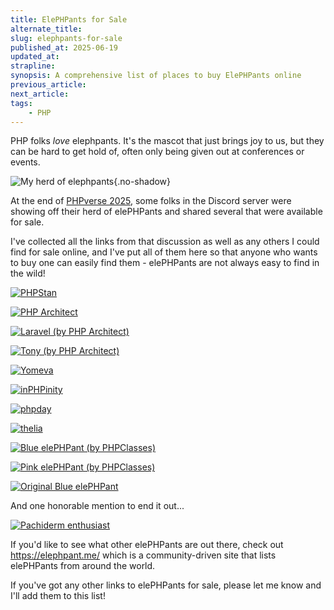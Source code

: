 ```yaml
---
title: ElePHPants for Sale
alternate_title: 
slug: elephpants-for-sale
published_at: 2025-06-19
updated_at: 
strapline: 
synopsis: A comprehensive list of places to buy ElePHPants online
previous_article: 
next_article: 
tags:
    - PHP
---
```


PHP folks _love_ elephpants. It's the mascot that just brings joy to us, but they can be hard to get hold of, often only being given out at conferences or events.

![My herd of elephpants](/images/articles/holding-elephpants.jpg){.no-shadow}

At the end of [PHPverse 2025](https://lp.jetbrains.com/phpverse-2025/), some folks in the Discord server were showing off their herd of elePHPants and shared several that were available for sale.

I've collected all the links from that discussion as well as any others I could find for sale online, and I've put all of them here so that anyone who wants to buy one can easily find them - elePHPants are not always easy to find in the wild!

[![PHPStan](https://phpstan.org/elephpant_right.ff8f09b8.jpg)](https://phpstan.org/merch)

[![PHP Architect](https://www.phparch.com/wp-content/uploads/2022/06/2022-06-11-07.56.55-300x225.jpg)](https://www.phparch.com/swag/plush-elephpant/)

[![Laravel (by PHP Architect)](https://www.phparch.com/wp-content/uploads/2016/03/elephpant_laravel_2-300x300.jpg)](https://www.phparch.com/swag/laravel-plush-elephpant/)

[![Tony (by PHP Architect)](https://elephpant.me/storage/elephpants/83-tony.jpg)](https://www.phparch.com/swag/php-tek-2025-tony-plush-elephpant/)

[![Yomeva](https://img.stripecdn.com/cdn-cgi/image/format=auto,height=300,width=300,dpr=1/https://files.stripe.com/links/MDB8YWNjdF8xTkZlU0JKd0R5U3FjM3lvfGZsX2xpdmVfUHJER0I5SlVzQXpOTXRzM01oSG9ISUhK00tvfyWRTc)](https://www.yomeva.com/elephants.html)

[![inPHPinity](https://www.exakat.io/wp-content/uploads/2020/12/inphpinity-500x263.jpeg)](https://www.exakat.io/ex/product/inphpinity/)

[![phpday](https://shop.grusp.org/media/elephpant-phpday-lato.png)](https://shop.grusp.org/product/aida-phpday-elephpant/)

[![thelia](https://thelia.net/cache/images/product/30e51b512a119dbc2b1d1e614a307ad4-elephpant2-7.jpg)](https://thelia.net/index.php/thelia-elephpant.html)

[![Blue elePHPant (by PHPClasses)](https://files.phpclasses.org/picture/product/1-ElePHPant-2025-Blue-1-352x352-2025-04-13-10-25-17.jpg)](https://www.phpclasses.org/shop/product/eles1/)

[![Pink elePHPant (by PHPClasses)](https://files.phpclasses.org/picture/product/1-ElePHPant-2022-Pink-352x352-2024-01-26-21-53-46.jpg)](https://www.phpclasses.org/shop/product/eles1pink/)

[![Original Blue elePHPant](https://www.vincentpontier.com/elephpant/wp-content/uploads/2014/08/blue_elephpant_ab-510x510.jpg)](https://www.vincentpontier.com/elephpant/produit/elephpant-blue-original/)

And one honorable mention to end it out...

[![Pachiderm enthusiast](https://shop.bricked-it.com/cdn/shop/files/ElephantLaravelred-white-front-bricked-n.png?v=1732720023&width=300)](https://shop.bricked-it.com/products/pachiderm-enthusiast)

If you'd like to see what other elePHPants are out there, check out <https://elephpant.me/> which is a community-driven site that lists elePHPants from around the world.

If you've got any other links to elePHPants for sale, please let me know and I'll add them to this list!

